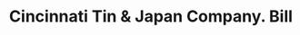 ---
doi: 10.7916/D8ZW2Z01
date_other: '1880'
date_other_textual: 1880-1889
form: printed ephemera
genre:
- Invoices
name:
- Cincinnati Tin & Japan Company
object_in_context_url: https://biggert.cul.columbia.edu/items/view/ave_biggert_01248
subject_hierarchical_geographic:
- Cincinnati, Ohio, United States
subject_name:
- Cincinnati Tin & Japan Company
title: Cincinnati Tin & Japan Company. Bill
sort_title: Cincinnati Tin & Japan Company. Bill
call_number: ave_biggert_01248
coordinates:
- 39.1,-84.51666666666667
pid: ave_biggert_01248
identifiers: ave_biggert_01248
thumbnail: https://derivativo-1.library.columbia.edu/iiif/2/ldpd:343135/full/!256,256/0/native.jpg
permalink: /biggert/ave_biggert_01248/
layout: iiif-image-page
---
